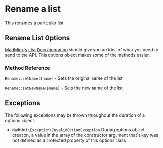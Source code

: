 # Rename a list

This renames a particular list

## Rename List Options

[MadMimi's List Documentation](https://madmimi.com/developer/lists) should give you an idea
of what you need to send to the API.  This options object makes some of the methods easier.

### Method Reference

`Rename::setName($name)` - Sets the original name of the list

`Rename::setNewName($name)` - Sets the new name of the list

## Exceptions

The following exceptions may be thrown throughout the duration of a options object.

- `MadMimi\Exception\InvalidOptionException` During options object creation, a value in the array of the constructor argument that's key was not defined as a protected property of this options class
